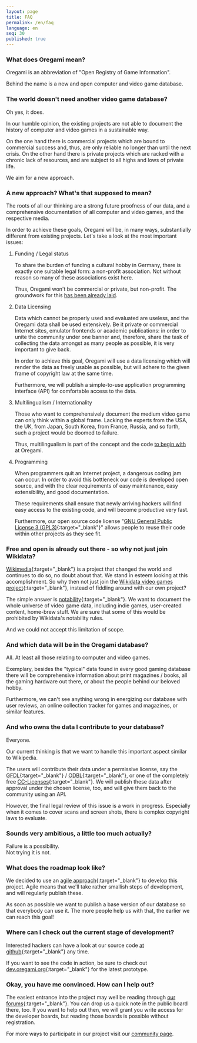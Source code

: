 ```yaml
---
layout: page
title: FAQ
permalink: /en/faq
language: en
seq: 30
published: true
---
```


### What does Oregami mean?

Oregami is an abbreviation of "Open Registry of Game Information".

Behind the name is a new and open computer and video game database.

### The world doesn't need another video game database?

Oh yes, it does.

In our humble opinion, the existing projects are not able to document the history of computer and video games in a sustainable way.

On the one hand there is commercial projects which are bound to commercial success and, thus, are only reliable no longer than until the next crisis. On the other hand there is private projects which are racked with a chronic lack of resources, and are subject to all highs and lows of private life.

We aim for a new approach.

### A new approach? What's that supposed to mean?

The roots of all our thinking are a strong future proofness of our data, and a comprehensive documentation of all computer and video games, and the respective media.

In order to achieve these goals, Oregami will be, in many ways, substantially different from existing projects. Let's take a look at the most important issues:

1.  Funding / Legal status

    To share the burden of funding a cultural hobby in Germany, there is exactly one suitable legal form: a non-profit association. Not without reason so many of these associations exist here.
    
    Thus, Oregami won't be commercial or private, but non-profit. The groundwork for this [has been already laid](http://www.oregami.org/blog/en/2013/oregami-association-on-horizon).
    
2.  Data Licensing

    Data which cannot be properly used and evaluated are useless, and the Oregami data shall be used extensively. Be it private or commercial Internet sites, emulator frontends or academic publications: in order to unite the community under one banner and, therefore, share the task of collecting the data amongst as many people as possible, it is very important to give back.
    
    In order to achieve this goal, Oregami will use a data licensing which will render the data as freely usable as possible, but will adhere to the given frame of copyright law at the same time.
    
    Furthermore, we will publish a simple-to-use application programming interface (API) for comfortable access to the data.
    
3.  Multilingualism / Internationality

    Those who want to comprehensively document the medium video game can only think within a global frame. Lacking the experts from the USA, the UK, from Japan, South Korea, from France, Russia, and so forth, such a project would be doomed to failure.
    
    Thus, multilingualism is part of the concept and the code [to begin with](http://www.oregami.org/blog/en/2017/thoughts-about-internationalization-i18n) at Oregami.
    
4.  Programming

    When programmers quit an Internet project, a dangerous coding jam can occur. In order to avoid this bottleneck our code is developed open source, and with the clear requirements of easy maintenance, easy extensibility, and good documentation.
    
    These requirements shall ensure that newly arriving hackers will find easy access to the existing code, and will become productive very fast.
    
    Furthermore, our open source code license "[GNU General Public License 3 (GPL3)](https://en.wikipedia.org/wiki/GNU_General_Public_License#Version_3){:target="_blank"}" allows people to reuse their code within other projects as they see fit.

### Free and open is already out there - so why not just join Wikidata?

[Wikimedia](https://www.wikimedia.org){:target="_blank"} is a project that changed the world and continues to do so, no doubt about that. We stand in esteem looking at this accomplishment. So why then not just join the [Wikidata video games project](https://www.wikidata.org/wiki/Wikidata:WikiProject_Video_games){:target="_blank"}, instead of fiddling around with our own project?

The simple answer is [notability](https://www.wikidata.org/wiki/Wikidata:Notability){:target="_blank"}. We want to document the whole universe of video game data, including indie games, user-created content, home-brew stuff. We are sure that some of this would be prohibited by Wikidata's notability rules.

And we could not accept this limitation of scope.

### And which data will be in the Oregami database?

All. At least all those relating to computer and video games.

Exemplary, besides the "typical" data found in every good gaming database there will be comprehensive information about print magazines / books, all the gaming hardware out there, or about the people behind our beloved hobby.

Furthermore, we can't see anything wrong in energizing our database with user reviews, an online collection tracker for games and magazines, or similar features.

### And who owns the data I contribute to your database?

Everyone.

Our current thinking is that we want to handle this important aspect similar to Wikipedia.

The users will contribute their data under a permissive license, say the [GFDL](http://en.wikipedia.org/wiki/GNU_Free_Documentation_License){:target="_blank"} / [ODBL](http://opendatacommons.org/licenses/){:target="_blank"}, or one of the completely free [CC-Licenses](http://creativecommons.org/licenses/){:target="_blank"}. We will publish these data after approval under the chosen license, too, and will give them back to the community using an API.

However, the final legal review of this issue is a work in progress. Especially when it comes to cover scans and screen shots, there is complex copyright laws to evaluate.

### Sounds very ambitious, a little too much actually?

Failure is a possibility.  
Not trying it is not.

### What does the roadmap look like?

We decided to use an [agile approach](http://en.wikipedia.org/wiki/Agile_software_development){:target="_blank"} to develop this project. Agile means that we'll take rather smallish steps of development, and will regularly publish these.

As soon as possible we want to publish a base version of our database so that everybody can use it. The more people help us with that, the earlier we can reach this goal!

### Where can I check out the current stage of development?

Interested hackers can have a look at our source code [at github](https://github.com/oregami){:target="_blank"} any time.

If you want to see the code in action, be sure to check out [dev.oregami.org](dev.oregami.org){:target="_blank"} for the latest prototype.

### Okay, you have me convinced. How can I help out?

The easiest entrance into the project may well be reading through [our forums](https://forum.oregami.org/){:target="_blank"}. You can drop us a quick note in the public board there, too. If you want to help out then, we will grant you write access for the developer boards, but reading those boards is possible without registration.

For more ways to participate in our project visit our [community page](http://www.oregami.org/en/community).

